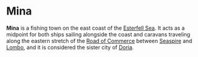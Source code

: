 # Mina

**Mina** is a fishing town on the east coast of the [Esterfell Sea](../../ch-4-esterfell-gazetteer/lenya/esterfell-sea/esterfell-sea.md). It acts as a midpoint for both ships sailing alongside the coast and caravans traveling along the eastern stretch of the [Road of Commerce](road-of-commerce.md) between [Seaspire](seaspire.md) and [Lombo](lombo.md), and it is considered the sister city of [Doria](doria.md).
